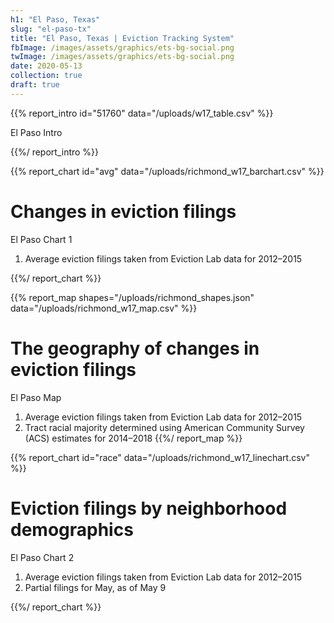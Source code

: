 ```yaml
---
h1: "El Paso, Texas"
slug: "el-paso-tx"
title: "El Paso, Texas | Eviction Tracking System"
fbImage: /images/assets/graphics/ets-bg-social.png
twImage: /images/assets/graphics/ets-bg-social.png
date: 2020-05-13
collection: true
draft: true
---
```


{{% report_intro id="51760" data="/uploads/w17_table.csv" %}}

El Paso Intro

{{%/ report_intro %}}

{{% report_chart id="avg" data="/uploads/richmond_w17_barchart.csv" %}}

# Changes in eviction filings

El Paso Chart 1

1. Average eviction filings taken from Eviction Lab data for 2012–2015

{{%/ report_chart %}}

{{% report_map shapes="/uploads/richmond_shapes.json" data="/uploads/richmond_w17_map.csv" %}}

# The geography of changes in eviction filings

El Paso Map

1. Average eviction filings taken from Eviction Lab data for 2012–2015
2. Tract racial majority determined using American Community Survey (ACS) estimates for 2014–2018
   {{%/ report_map %}}

{{% report_chart id="race" data="/uploads/richmond_w17_linechart.csv" %}}

# Eviction filings by neighborhood demographics

El Paso Chart 2

1. Average eviction filings taken from Eviction Lab data for 2012–2015
2. Partial filings for May, as of May 9

{{%/ report_chart %}}
